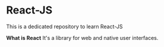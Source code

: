 # React-JS
This is a dedicated repository to learn React-JS

**What is React**
It's a library for web and native user interfaces.
